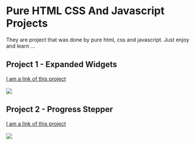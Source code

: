 # Pure HTML CSS And Javascript Projects

They are project that was done by pure html, css and javascript. Just enjoy and learn ...

## Project 1 - Expanded Widgets
[I am a link of this project](https://github.com/BatuhanAydonerDev/Pure_HTML_CSS_And_Javascript_Projects/tree/main/Expanded%20Widgets) <br><br>
<img src="https://github.com/BatuhanAydonerDev/Pure_HTML_CSS_And_Javascript_Projects/blob/main/Expanded%20Widgets%20Gif.gif?raw=true" />

## Project 2 - Progress Stepper
[I am a link of this project](https://github.com/BatuhanAydonerDev/Pure_HTML_CSS_And_Javascript_Projects/tree/main/Progress%20Stepper) <br><br>
<img src="https://github.com/BatuhanAydonerDev/Pure_HTML_CSS_And_Javascript_Projects/blob/main/Progress_Stepper_gif.gif?raw=true" />
